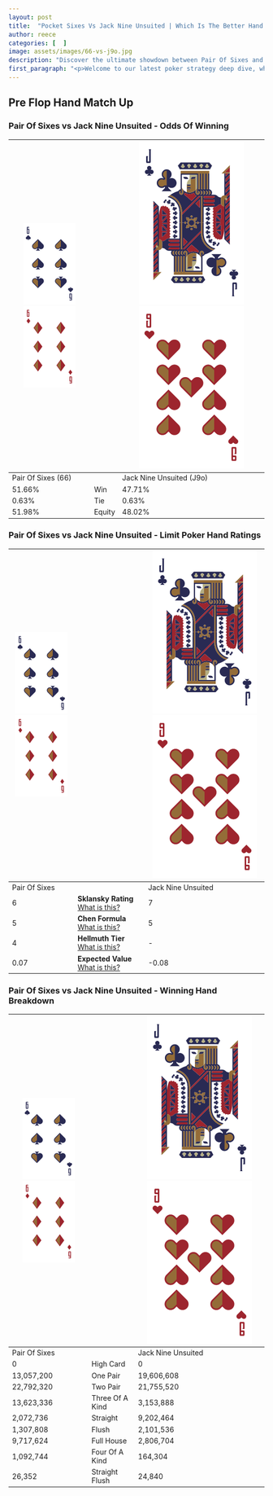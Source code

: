 ```yaml
---
layout: post
title:  "Pocket Sixes Vs Jack Nine Unsuited | Which Is The Better Hand In Poker? A Complete Guide"
author: reece
categories: [  ]
image: assets/images/66-vs-j9o.jpg
description: "Discover the ultimate showdown between Pair Of Sixes and Jack Nine Unsuited in poker! Uncover the odds, strategies, and scenarios where one hand triumphs over the other. Get ready to up your poker game with this thrilling analysis."
first_paragraph: "<p>Welcome to our latest poker strategy deep dive, where we're pitting two distinct hands against each other in a high-stakes showdown: Pair Of Sixes vs Jack Nine Unsuited.</p><p>In the dynamic world of poker, every decision counts, and knowing which hand holds the upper hand is key to your success at the table.</p><p>In this article, we'll dissect these two hands, explore the scenarios where one dominates the other, and equip you with the knowledge to make strategic choices that can tip the odds in your favor.</p><p>Get ready to unravel the intriguing dynamics of these poker hands and elevate your game to new heights.</p>"
---
```




[comment]: # (sp0)

## Pre Flop Hand Match Up

<div class="table hand-ratings" markdown="1"> 



### Pair Of Sixes vs Jack Nine Unsuited - Odds Of Winning


    
| ![image info](assets/images/hand1/6.png) ![image info](assets/images/hand1/6o.png) |  | ![image info](assets/images/hand2/J.png) ![image info](assets/images/hand2/9o.png) |
| -------- | -------- | -------- |
| Pair Of Sixes (66) |  | Jack Nine Unsuited (J9o) |
| 51.66% | Win | 47.71% |
| 0.63% | Tie | 0.63% |
| 51.98% | Equity | 48.02% |




[comment]: # (sp1)



### Pair Of Sixes vs Jack Nine Unsuited - Limit Poker Hand Ratings


    
| ![image info](assets/images/hand1/6.png) ![image info](assets/images/hand1/6o.png) |  | ![image info](assets/images/hand2/J.png) ![image info](assets/images/hand2/9o.png) |
| -------- | -------- | -------- |
| Pair Of Sixes |  | Jack Nine Unsuited |
| 6 | **Sklansky Rating** [What is this?](/sklansky-rating-explained) | 7 |
| 5 | **Chen Formula** [What is this?](/chen-formula-explained) | 5 |
| 4 | **Hellmuth Tier** [What is this?](/Hellmuth-tier-explained) | - |
| 0.07 | **Expected Value** [What is this?](/expected-value-explained) | -0.08 |




[comment]: # (sp2)



### Pair Of Sixes vs Jack Nine Unsuited - Winning Hand Breakdown


    
| ![image info](assets/images/hand1/6.png) ![image info](assets/images/hand1/6o.png) |  | ![image info](assets/images/hand2/J.png) ![image info](assets/images/hand2/9o.png) |
| -------- | -------- | -------- |
| Pair Of Sixes |  | Jack Nine Unsuited |
| 0 | High Card | 0 |
| 13,057,200 | One Pair | 19,606,608 |
| 22,792,320 | Two Pair | 21,755,520 |
| 13,623,336 | Three Of A Kind | 3,153,888 |
| 2,072,736 | Straight | 9,202,464 |
| 1,307,808 | Flush | 2,101,536 |
| 9,717,624 | Full House | 2,806,704 |
| 1,092,744 | Four Of A Kind | 164,304 |
| 26,352 | Straight Flush | 24,840 |




[comment]: # (sp3)



</div>

[comment]: # (sp4)



[comment]: # (sp5)

